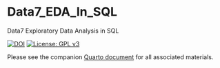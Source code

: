 # Data7_EDA_In_SQL
Data7 Exploratory Data Analysis in SQL

[![DOI](https://zenodo.org/badge/DOI/10.5281/zenodo.7102943.svg)](https://doi.org/10.5281/zenodo.7102943) [![License: GPL v3](https://img.shields.io/badge/License-GPLv3-blue.svg)](https://www.gnu.org/licenses/gpl-3.0)

Please see the companion [Quarto document](https://gchism94.github.io/Data7_EDA_In_SQL/) for all associated materials.
